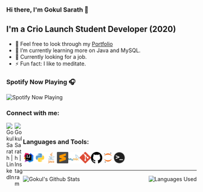 ### Hi there, I'm Gokul Sarath 👋

## I'm a Crio Launch Student Developer (2020)

- 📃 Feel free to look through my [Portfolio]
- 🌱 I’m currently learning more on Java and MySQL.
- 🤔 Currently looking for a job.
- ⚡ Fun fact: I like to meditate.

### Spotify Now Playing 🎧

<img src="https://spotify-player-roan.vercel.app/api/spotify" alt="Spotify Now Playing" width="350" />

### Connect with me:

[<img align="left" alt="GokulSarath | LinkedIn" width="22px" src="https://cdn.jsdelivr.net/npm/simple-icons@v3/icons/linkedin.svg" />][linkedin]
[<img align="left" alt="GokulSarath | Instagram" width="22px" src="https://cdn.jsdelivr.net/npm/simple-icons@v3/icons/instagram.svg" />][instagram]

<br />

### Languages and Tools:

<img align="left" alt="Intellij" width="30px" src="https://github.com/gokul-sarath07/gokul-sarath07/blob/main/icon-pack/intellij-idea.png" />
<img align="left" alt="Python" width="30px" src="https://github.com/gokul-sarath07/gokul-sarath07/blob/main/icon-pack/python.png" />
<img align="left" alt="Java" width="30px" src="https://github.com/gokul-sarath07/gokul-sarath07/blob/main/icon-pack/java.png" />
<img align="left" alt="Sublime Text 3" width="30px" src="https://github.com/gokul-sarath07/gokul-sarath07/blob/main/icon-pack/sublime.png" />
<img align="left" alt="MySQL" width="30px" src="https://github.com/gokul-sarath07/gokul-sarath07/blob/main/icon-pack/mysql.png" />
<img align="left" alt="Git" width="30px" src="https://github.com/gokul-sarath07/gokul-sarath07/blob/main/icon-pack/git.png" />
<img align="left" alt="GitHub" width="30px" src="https://github.com/gokul-sarath07/gokul-sarath07/blob/main/icon-pack/github.png" />
<img align="left" alt="GitHub" width="30px" src="https://raw.githubusercontent.com/github/explore/80688e429a7d4ef2fca1e82350fe8e3517d3494d/topics/jupyter-notebook/jupyter-notebook.png" />
<img align="left" alt="Terminal" width="30px" src="https://raw.githubusercontent.com/github/explore/80688e429a7d4ef2fca1e82350fe8e3517d3494d/topics/terminal/terminal.png" />

<br />
<br />

---

<img align="left" alt="Gokul's Github Stats" src="https://github-readme-stats-puce-omega.vercel.app/api?username=gokul-sarath07&show_icons=true&theme=vue&hide_border=true" />
<img align="right" alt="Languages Used" src="https://github-readme-stats.vercel.app/api/top-langs/?username=gokul-sarath07&layout=compact&show_icons=true&theme=vue&hide_border=true" />


[linkedin]: https://www.linkedin.com/in/gokul-sarath-b25a66174/
[instagram]: https://www.instagram.com/gokul_sarath07/
[Portfolio]: https://criodo.github.io/Crio-Launch-Feb-2020-gokul510-s/
